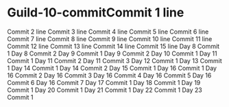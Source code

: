 # Guild-10-commitCommit 1 line
Commit 2 line
Commit 3 line
Commit 4 line
Commit 5 line
Commit 6 line
Commit 7 line
Commit 8 line
Commit 9 line
Commit 10 line
Commit 11 line
Commit 12 line
Commit 13 line
Commit 14 line
Commit 15 line
Day 8 Commit 1
Day 8 Commit 2
Day 9 Commit 1
Day 9 Commit 2
Day 10 Commit 1
Day 11 Commit 1
Day 11 Commit 2
Day 11 Commit 3
Day 12 Commit 1
Day 13 Commit 1
Day 14 Commit 1
Day 14 Commit 2
Day 15 Commit 1
Day 16 Commit 1
Day 16 Commit 2
Day 16 Commit 3
Day 16 Commit 4
Day 16 Commit 5
Day 16 Commit 6
Day 16 Commit 7
Day 17 Commit 1
Day 18 Commit 1
Day 19 Commit 1
Day 20 Commit 1
Day 21 Commit 1
Day 22 Commit 1
Day 23 Commit 1
